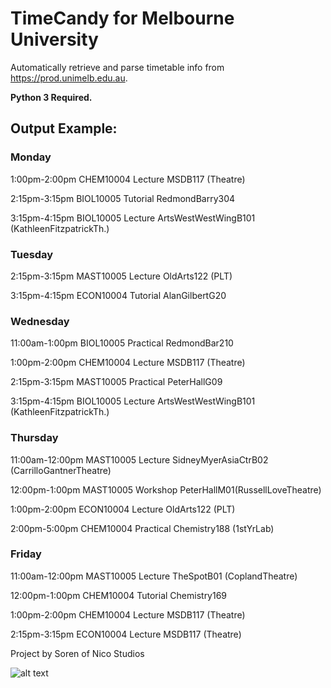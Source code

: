 # TimeCandy for Melbourne University

Automatically retrieve and parse timetable info from https://prod.unimelb.edu.au.


**Python 3 Required.**



## Output Example:

### Monday

1:00pm-2:00pm CHEM10004 Lecture MSDB117 (Theatre)

2:15pm-3:15pm BIOL10005 Tutorial RedmondBarry304

3:15pm-4:15pm BIOL10005 Lecture ArtsWestWestWingB101 (KathleenFitzpatrickTh.)


### Tuesday

2:15pm-3:15pm MAST10005 Lecture OldArts122 (PLT)

3:15pm-4:15pm ECON10004 Tutorial AlanGilbertG20


### Wednesday

11:00am-1:00pm BIOL10005 Practical RedmondBar210

1:00pm-2:00pm CHEM10004 Lecture MSDB117 (Theatre)

2:15pm-3:15pm MAST10005 Practical PeterHallG09

3:15pm-4:15pm BIOL10005 Lecture ArtsWestWestWingB101 (KathleenFitzpatrickTh.)


### Thursday

11:00am-12:00pm MAST10005 Lecture SidneyMyerAsiaCtrB02 (CarrilloGantnerTheatre)

12:00pm-1:00pm MAST10005 Workshop PeterHallM01(RussellLoveTheatre)

1:00pm-2:00pm ECON10004 Lecture OldArts122 (PLT)

2:00pm-5:00pm CHEM10004 Practical Chemistry188 (1stYrLab)


### Friday

11:00am-12:00pm MAST10005 Lecture TheSpotB01 (CoplandTheatre)

12:00pm-1:00pm CHEM10004 Tutorial Chemistry169

1:00pm-2:00pm CHEM10004 Lecture MSDB117 (Theatre)

2:15pm-3:15pm ECON10004 Lecture MSDB117 (Theatre)
 
 
Project by Soren of Nico Studios

![alt text](https://www.sorenthemaster.ga/content/public/upload/%E5%89%AF%E6%9C%AC_0_o.png "Logo")

